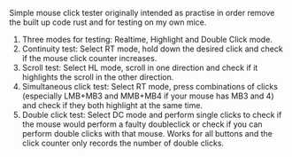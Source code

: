 Simple mouse click tester originally intended as practise in order remove the built up code rust and for testing on my own mice.
1. Three modes for testing: Realtime, Highlight and Double Click mode.
2. Continuity test: Select RT mode, hold down the desired click and check if the mouse click counter increases.
3. Scroll test: Select HL mode, scroll in one direction and check if it highlights the scroll in the other direction.
4. Simultaneous click test: Select RT mode, press combinations of clicks (especially LMB+MB3 and MMB+MB4 if your mouse has MB3 and 4) and check if they both highlight at the same time.
5. Double click test: Select DC mode and perform single clicks to check if the mouse would perform a faulty doubleclick or check if you can perform double clicks with that mouse. Works for all buttons and the click counter only records the number of double clicks.
